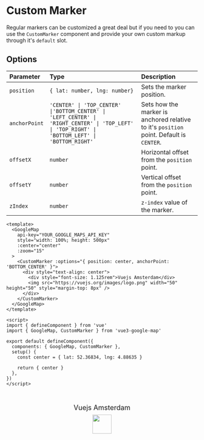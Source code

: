 # Custom Marker

Regular markers can be customized a great deal but if you need to you can use the `CustomMarker` component and provide your own custom markup through it's `default` slot.

## Options

| Parameter | Type     | Description                |
| :-------- | :------- | :------------------------- |
| `position` | `{ lat: number, lng: number}` | Sets the marker position. |
| `anchorPoint` | `'CENTER' \| 'TOP_CENTER' \|'BOTTOM_CENTER' \| 'LEFT_CENTER' \| 'RIGHT_CENTER' \| 'TOP_LEFT' \| 'TOP_RIGHT' \| 'BOTTOM_LEFT' \| 'BOTTOM_RIGHT'` | Sets how the marker is anchored relative to it's `position` point. Default is `CENTER`. |
| `offsetX` | `number` | Horizontal offset from the `position` point. |
| `offsetY` | `number` | Vertical offset from the `position` point. |
| `zIndex` | `number` | `z-index` value of the marker. |

<!-- prettier-ignore -->
```vue
<template>
  <GoogleMap
    api-key="YOUR_GOOGLE_MAPS_API_KEY"
    style="width: 100%; height: 500px"
    :center="center"
    :zoom="15"
  >
    <CustomMarker :options="{ position: center, anchorPoint: 'BOTTOM_CENTER' }">
      <div style="text-align: center">
        <div style="font-size: 1.125rem">Vuejs Amsterdam</div>
        <img src="https://vuejs.org/images/logo.png" width="50" height="50" style="margin-top: 8px" />
      </div>
    </CustomMarker>
  </GoogleMap>
</template>

<script>
import { defineComponent } from 'vue'
import { GoogleMap, CustomMarker } from 'vue3-google-map'

export default defineComponent({
  components: { GoogleMap, CustomMarker },
  setup() {
    const center = { lat: 52.36834, lng: 4.88635 }

    return { center }
  },
})
</script>
```

\
<GoogleMap style="width: 100%; height: 500px" :center="{ lat: 52.36834, lng: 4.88635 }" :zoom="15">
<CustomMarker :options="{ position: { lat: 52.36834, lng: 4.88635 }, anchorPoint: 'BOTTOM_CENTER' }">
<div style="text-align: center">
<div style="font-size: 1.125rem">Vuejs Amsterdam</div>
<img src="https://vuejs.org/images/logo.png" width="50" height="50" style="margin-top: 8px" />
</div>
</CustomMarker>
</GoogleMap>
